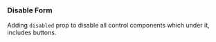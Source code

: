 ### Disable Form

Adding `disabled` prop to disable all control components which under it, includes buttons.
